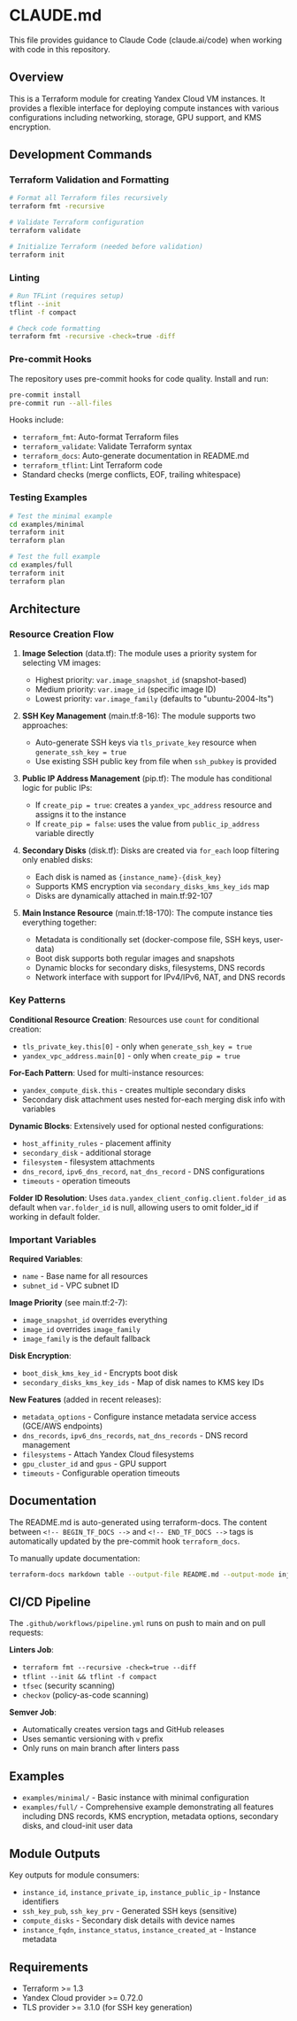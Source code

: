 # CLAUDE.md

This file provides guidance to Claude Code (claude.ai/code) when working with code in this repository.

## Overview

This is a Terraform module for creating Yandex Cloud VM instances. It provides a flexible interface for deploying compute instances with various configurations including networking, storage, GPU support, and KMS encryption.

## Development Commands

### Terraform Validation and Formatting
```bash
# Format all Terraform files recursively
terraform fmt -recursive

# Validate Terraform configuration
terraform validate

# Initialize Terraform (needed before validation)
terraform init
```

### Linting
```bash
# Run TFLint (requires setup)
tflint --init
tflint -f compact

# Check code formatting
terraform fmt -recursive -check=true -diff
```

### Pre-commit Hooks
The repository uses pre-commit hooks for code quality. Install and run:
```bash
pre-commit install
pre-commit run --all-files
```

Hooks include:
- `terraform_fmt`: Auto-format Terraform files
- `terraform_validate`: Validate Terraform syntax
- `terraform_docs`: Auto-generate documentation in README.md
- `terraform_tflint`: Lint Terraform code
- Standard checks (merge conflicts, EOF, trailing whitespace)

### Testing Examples
```bash
# Test the minimal example
cd examples/minimal
terraform init
terraform plan

# Test the full example
cd examples/full
terraform init
terraform plan
```

## Architecture

### Resource Creation Flow

1. **Image Selection** (data.tf): The module uses a priority system for selecting VM images:
   - Highest priority: `var.image_snapshot_id` (snapshot-based)
   - Medium priority: `var.image_id` (specific image ID)
   - Lowest priority: `var.image_family` (defaults to "ubuntu-2004-lts")

2. **SSH Key Management** (main.tf:8-16): The module supports two approaches:
   - Auto-generate SSH keys via `tls_private_key` resource when `generate_ssh_key = true`
   - Use existing SSH public key from file when `ssh_pubkey` is provided

3. **Public IP Address Management** (pip.tf): The module has conditional logic for public IPs:
   - If `create_pip = true`: creates a `yandex_vpc_address` resource and assigns it to the instance
   - If `create_pip = false`: uses the value from `public_ip_address` variable directly

4. **Secondary Disks** (disk.tf): Disks are created via `for_each` loop filtering only enabled disks:
   - Each disk is named as `{instance_name}-{disk_key}`
   - Supports KMS encryption via `secondary_disks_kms_key_ids` map
   - Disks are dynamically attached in main.tf:92-107

5. **Main Instance Resource** (main.tf:18-170): The compute instance ties everything together:
   - Metadata is conditionally set (docker-compose file, SSH keys, user-data)
   - Boot disk supports both regular images and snapshots
   - Dynamic blocks for secondary disks, filesystems, DNS records
   - Network interface with support for IPv4/IPv6, NAT, and DNS records

### Key Patterns

**Conditional Resource Creation**: Resources use `count` for conditional creation:
- `tls_private_key.this[0]` - only when `generate_ssh_key = true`
- `yandex_vpc_address.main[0]` - only when `create_pip = true`

**For-Each Pattern**: Used for multi-instance resources:
- `yandex_compute_disk.this` - creates multiple secondary disks
- Secondary disk attachment uses nested for-each merging disk info with variables

**Dynamic Blocks**: Extensively used for optional nested configurations:
- `host_affinity_rules` - placement affinity
- `secondary_disk` - additional storage
- `filesystem` - filesystem attachments
- `dns_record`, `ipv6_dns_record`, `nat_dns_record` - DNS configurations
- `timeouts` - operation timeouts

**Folder ID Resolution**: Uses `data.yandex_client_config.client.folder_id` as default when `var.folder_id` is null, allowing users to omit folder_id if working in default folder.

### Important Variables

**Required Variables**:
- `name` - Base name for all resources
- `subnet_id` - VPC subnet ID

**Image Priority** (see main.tf:2-7):
- `image_snapshot_id` overrides everything
- `image_id` overrides `image_family`
- `image_family` is the default fallback

**Disk Encryption**:
- `boot_disk_kms_key_id` - Encrypts boot disk
- `secondary_disks_kms_key_ids` - Map of disk names to KMS key IDs

**New Features** (added in recent releases):
- `metadata_options` - Configure instance metadata service access (GCE/AWS endpoints)
- `dns_records`, `ipv6_dns_records`, `nat_dns_records` - DNS record management
- `filesystems` - Attach Yandex Cloud filesystems
- `gpu_cluster_id` and `gpus` - GPU support
- `timeouts` - Configurable operation timeouts

## Documentation

The README.md is auto-generated using terraform-docs. The content between `<!-- BEGIN_TF_DOCS -->` and `<!-- END_TF_DOCS -->` tags is automatically updated by the pre-commit hook `terraform_docs`.

To manually update documentation:
```bash
terraform-docs markdown table --output-file README.md --output-mode inject .
```

## CI/CD Pipeline

The `.github/workflows/pipeline.yml` runs on push to main and on pull requests:

**Linters Job**:
- `terraform fmt --recursive -check=true --diff`
- `tflint --init && tflint -f compact`
- `tfsec` (security scanning)
- `checkov` (policy-as-code scanning)

**Semver Job**:
- Automatically creates version tags and GitHub releases
- Uses semantic versioning with `v` prefix
- Only runs on main branch after linters pass

## Examples

- `examples/minimal/` - Basic instance with minimal configuration
- `examples/full/` - Comprehensive example demonstrating all features including DNS records, KMS encryption, metadata options, secondary disks, and cloud-init user data

## Module Outputs

Key outputs for module consumers:
- `instance_id`, `instance_private_ip`, `instance_public_ip` - Instance identifiers
- `ssh_key_pub`, `ssh_key_prv` - Generated SSH keys (sensitive)
- `compute_disks` - Secondary disk details with device names
- `instance_fqdn`, `instance_status`, `instance_created_at` - Instance metadata

## Requirements

- Terraform >= 1.3
- Yandex Cloud provider >= 0.72.0
- TLS provider >= 3.1.0 (for SSH key generation)
